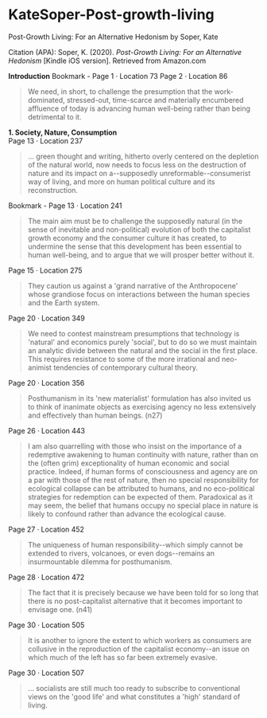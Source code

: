 # KateSoper-Post-growth-living  

Post-Growth Living: For an Alternative Hedonism
  by Soper, Kate

Citation (APA): Soper, K. (2020). *Post-Growth Living: For an
Alternative Hedonism* \[Kindle iOS version\]. Retrieved from Amazon.com

**Introduction**
Bookmark - Page 1 · Location 73
Page 2 · Location 86
> We need, in short, to challenge the presumption that the work-dominated, stressed-out, time-scarce and materially encumbered affluence of today is advancing human well-being rather than being detrimental to it.  

**1\. Society, Nature, Consumption**  
Page 13 · Location 237
> ... green thought and writing, hitherto overly centered on the depletion of the natural world, now needs to focus less on the destruction of nature and its impact on a--supposedly unreformable--consumerist way of living, and more on human political culture and its reconstruction.  

Bookmark - Page 13 · Location 241
> The main aim must be to challenge the supposedly natural (in the sense of inevitable and non-political) evolution of both the capitalist growth economy and the consumer culture it has created, to undermine the sense that this development has been essential to human well-being, and to argue that we will prosper better without it.  

Page 15 · Location 275
> They caution us against a 'grand narrative of the Anthropocene' whose grandiose focus on interactions between the human species and the Earth system.  

Page 20 · Location 349
> We need to contest mainstream presumptions that technology is 'natural' and economics purely 'social', but to do so we must maintain an analytic divide between the natural and the social in the first place. This requires resistance to some of the more irrational and neo-animist tendencies of contemporary cultural theory.  

Page 20 · Location 356
> Posthumanism in its 'new materialist' formulation has also invited us to think of inanimate objects as exercising agency no less extensively and effectively than human beings. (n27)  

Page 26 · Location 443
> I am also quarrelling with those who insist on the importance of a redemptive awakening to human continuity with nature, rather than on the (often grim) exceptionality of human economic and social practice.  Indeed, if human forms of consciousness and agency are on a par with those of the rest of nature, then no special responsibility for ecological collapse can be attributed to humans, and no eco-political strategies for redemption can be expected of them. Paradoxical as it may seem, the belief that humans occupy no special place in nature is likely to confound rather than advance the ecological cause.  

 Page 27 · Location 452
> The uniqueness of human responsibility--which simply cannot be extended to rivers, volcanoes, or even dogs--remains an insurmountable dilemma for posthumanism.  

Page 28 · Location 472
> The fact that it is precisely because we have been told for so long that there is no post-capitalist alternative that it becomes important to envisage one. (n41)  

Page 30 · Location 505
> It is another to ignore the extent to which workers as consumers are collusive in the reproduction of the capitalist economy--an issue on which much of the left has so far been extremely evasive.  

 Page 30 · Location 507
> ... socialists are still much too ready to subscribe to conventional views on the 'good life' and what constitutes a 'high' standard of living.  

